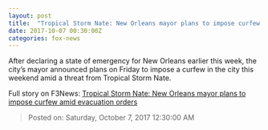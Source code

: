 ```yaml
---
layout: post
title:  "Tropical Storm Nate: New Orleans mayor plans to impose curfew amid evacuation orders"
date: 2017-10-07 00:30:00Z
categories: fox-news
---
```


After declaring a state of emergency for New Orleans earlier this week, the city’s mayor announced plans on Friday to impose a curfew in the city this weekend amid a threat from Tropical Storm Nate.


Full story on F3News: [Tropical Storm Nate: New Orleans mayor plans to impose curfew amid evacuation orders](http://www.f3nws.com/n/WcWMQB)

> Posted on: Saturday, October 7, 2017 12:30:00 AM
